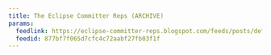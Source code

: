 ```yaml
---
title: The Eclipse Committer Reps (ARCHIVE)
params:
  feedlink: https://eclipse-committer-reps.blogspot.com/feeds/posts/default?alt=rss
  feedid: 877bf7f065d7cfc4c72aabf27fb03f1f
---
```

